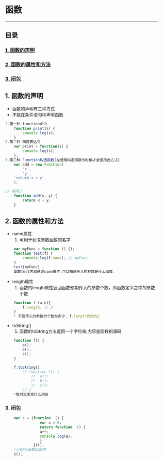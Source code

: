 # 函数
***
## 目录
### [1. 函数的声明](#函数的声明)
### [2. 函数的属性和方法](#函数的属性和方法)
### [3. 闭包](#闭包)

## <a id="函数的声明">1. 函数的声明</a>
* 函数的声明有三种方式
* 不能在条件语句中声明函数
 
```js
1.第一种 function命令
	function print(s) {
		console.log(s);
	}
2.第二种 函数表达式
	var print = function(s) {
  		console.log(s);
	};	
3.第三种 Function构造函数(在使用构造函数的时候才会使用此方式)
	var add = new Function(
  		'x',
  		'y',
  	'return x + y'
	);

// 等同于
	function add(x, y) {
  		return x + y;
	}	
```

## <a id="函数的属性和方法">2. 函数的属性和方法</a>

* name属性
	1. 可用于获取参数函数的名字

```js
	var myFunc = function () {};
	function test(f) {
  		console.log(f.name); // myFunc
	}
	test(myFunc) ;
	函数test内部通过name属性,可以知道传入的参数是什么函数.
```

* length属性
	1. 函数的length属性返回函数预期传入的参数个数，即函数定义之中的参数个数
	
```js
	function f (a,b){
		f.length; // 2
	}
	* 不管传入的参数的个数为多少, f.length仍然为2
```

* toString()
	1. 函数的toString方法返回一个字符串,内容是函数的源码.
	

```js
	function f() {
  		a();
  		b();
  		c();
	}

	f.toString()
		// function f() {
			//  a();
			//  b();
			//  c();
		// }
	*暂时没发现什么用处
```

### <a id="闭包">3. 闭包</a>

```js
	var c = (function  () {
				var a = 0;
				return function  () {
				a++;
				console.log(a);
				}
			 })();
	//闭包+函数自调用
	c();
```
